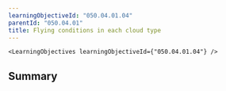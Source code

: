 ```yaml
---
learningObjectiveId: "050.04.01.04"
parentId: "050.04.01"
title: Flying conditions in each cloud type
---
```


```tsx eval
<LearningObjectives learningObjectiveId={"050.04.01.04"} />
```

## Summary
